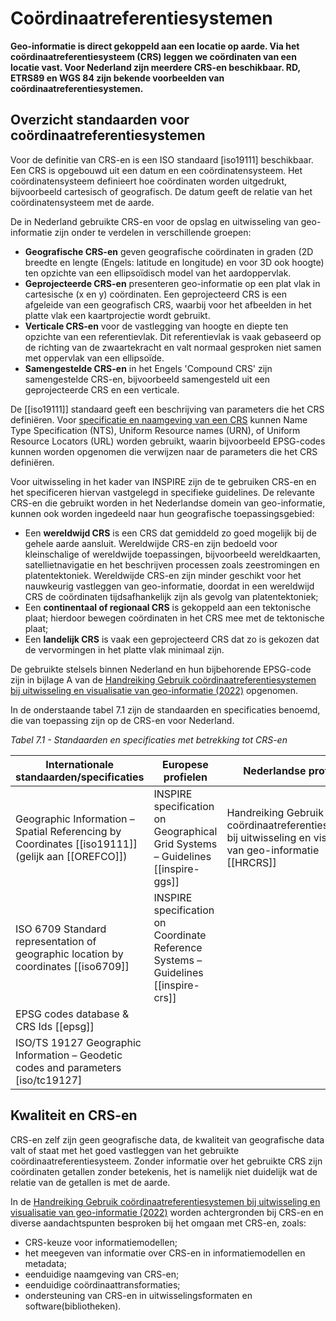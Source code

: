 # Coördinaatreferentiesystemen

**Geo-informatie is direct gekoppeld aan een locatie op aarde. Via het coördinaatreferentiesysteem (CRS) leggen we coördinaten van een locatie vast. Voor Nederland zijn meerdere CRS-en beschikbaar. RD, ETRS89 en WGS 84 zijn bekende voorbeelden van coördinaatreferentiesystemen.**

## Overzicht standaarden voor coördinaatreferentiesystemen

Voor de definitie van CRS-en is een ISO standaard [iso19111] beschikbaar. Een CRS is opgebouwd uit een datum en een coördinatensysteem. Het coördinatensysteem definieert hoe coördinaten worden uitgedrukt, bijvoorbeeld cartesisch of geografisch. De datum geeft de relatie van het coördinatensysteem met de aarde.

De in Nederland gebruikte CRS-en voor de opslag en uitwisseling van geo-informatie zijn onder te verdelen in verschillende groepen:

* **Geografische CRS-en** geven geografische coördinaten in graden (2D breedte en lengte (Engels: latitude en longitude) en voor 3D ook hoogte) ten opzichte van een ellipsoïdisch model van het aardoppervlak. 
* **Geprojecteerde CRS-en** presenteren geo-informatie op een plat vlak in cartesische (x en y) coördinaten. Een geprojecteerd CRS is een afgeleide van een geografisch CRS, waarbij voor het afbeelden in het platte vlak een kaartprojectie wordt gebruikt.
* **Verticale CRS-en** voor de vastlegging van hoogte en diepte ten opzichte van een referentievlak. Dit referentievlak is vaak gebaseerd op de richting van de zwaartekracht en valt normaal gesproken niet samen met oppervlak van een ellipsoïde. 
* **Samengestelde CRS-en** in het Engels 'Compound CRS' zijn samengestelde CRS-en, bijvoorbeeld samengesteld uit een geprojecteerde CRS en een verticale.

De [[iso19111]] standaard geeft een beschrijving van parameters die het CRS definiëren. Voor [specificatie en naamgeving van een CRS](https://geonovum.github.io/HR-CRS-Gebruik/#naamgeving-van-crs) kunnen Name Type Specification (NTS), Uniform Resource names (URN), of Uniform Resource Locators (URL) worden gebruikt, waarin bijvoorbeeld EPSG-codes kunnen worden opgenomen die verwijzen naar de parameters die het CRS definiëren.  

Voor uitwisseling in het kader van INSPIRE zijn de te gebruiken CRS-en en het specificeren hiervan vastgelegd in specifieke guidelines. De relevante CRS-en die gebruikt worden in het Nederlandse domein van geo-informatie, kunnen ook worden ingedeeld naar hun geografische toepassingsgebied:
* Een **wereldwijd CRS** is een CRS dat gemiddeld zo goed mogelijk bij de gehele aarde aansluit. Wereldwijde CRS-en zijn bedoeld voor kleinschalige of wereldwijde toepassingen, bijvoorbeeld wereldkaarten, satellietnavigatie en het beschrijven processen zoals zeestromingen en platentektoniek. Wereldwijde CRS-en zijn minder geschikt voor het nauwkeurig vastleggen van geo-informatie, doordat in een wereldwijd CRS de coördinaten tijdsafhankelijk zijn als gevolg van platentektoniek;
* Een **continentaal of regionaal CRS** is gekoppeld aan een tektonische plaat; hierdoor bewegen coördinaten in het CRS mee met de tektonische plaat;
* Een **landelijk CRS** is vaak een geprojecteerd CRS dat zo is gekozen dat de vervormingen in het platte vlak minimaal zijn.

De gebruikte stelsels binnen Nederland en hun bijbehorende EPSG-code zijn in bijlage A van de [Handreiking Gebruik coördinaatreferentiesystemen bij uitwisseling en visualisatie van geo-informatie (2022)](https://docs.geostandaarden.nl/crs/crs/) opgenomen.

In de onderstaande tabel 7.1 zijn de standaarden en specificaties benoemd, die van toepassing zijn op de CRS-en voor Nederland.

*Tabel 7.1 - Standaarden en specificaties met betrekking tot CRS-en*

| **Internationale standaarden/specificaties**                                            | **Europese profielen**                                                          | **Nederlandse profielen**                                                      |
|-----------------------------------------------------------------------------------------|---------------------------------------------------------------------------------|--------------------------------------------------------------------------------|
| Geographic Information – Spatial Referencing by Coordinates [[iso19111]] (gelijk aan [[OREFCO]]) | INSPIRE specification on Geographical Grid Systems – Guidelines [[inspire-ggs]] | Handreiking Gebruik coördinaatreferentiesystemen bij uitwisseling en visualisatie van geo-informatie [[HRCRS]] |
| ISO 6709 Standard representation of geographic location by coordinates [[iso6709]] | INSPIRE specification on Coordinate Reference Systems – Guidelines [[inspire-crs]] | |
| EPSG codes database & CRS Ids [[epsg]]  |  |  |
| ISO/TS 19127 Geographic Information – Geodetic codes and parameters [iso/tc19127]  |  |  |


## Kwaliteit en CRS-en

CRS-en zelf zijn geen geografische data, de kwaliteit van geografische data valt of staat met het goed vastleggen van het gebruikte coördinaatreferentiesysteem. Zonder informatie over het gebruikte CRS zijn coördinaten getallen zonder betekenis, het is namelijk niet duidelijk wat de relatie van de getallen is met de aarde.

In de [Handreiking Gebruik coördinaatreferentiesystemen bij uitwisseling en visualisatie van geo-informatie (2022)](https://docs.geostandaarden.nl/crs/crs/) worden achtergronden bij CRS-en en diverse aandachtspunten besproken bij het omgaan met CRS-en, zoals:

* CRS-keuze voor informatiemodellen;
* het meegeven van informatie over CRS-en in informatiemodellen en metadata;
* eenduidige naamgeving van CRS-en;
* eenduidige coördinaattransformaties;
* ondersteuning van CRS-en in uitwisselingsformaten en software(bibliotheken). 